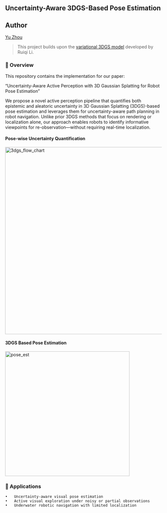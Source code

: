## Uncertainty-Aware 3DGS-Based Pose Estimation

## Author
[Yu Zhou](https://barryzhouyu.github.io/yuzhoubarry.github.io/)

> This project builds upon the [variational 3DGS model](https://github.com/csrqli/variational-3dgs) developed by Ruiqi Li.
### 📌 Overview

This repository contains the implementation for our paper:

“Uncertainty-Aware Active Perception with 3D Gaussian Splatting for Robot Pose Estimation”

We propose a novel active perception pipeline that quantifies both epistemic and aleatoric uncertainty in 3D Gaussian Splatting (3DGS)-based pose estimation and leverages them for uncertainty-aware path planning in robot navigation. Unlike prior 3DGS methods that focus on rendering or localization alone, our approach enables robots to identify informative viewpoints for re-observation—without requiring real-time localization.

#### Pose-wise Uncertainty Quantification

<img width="600" alt="3dgs_flow_chart" src="https://github.com/user-attachments/assets/54507a79-4934-48d8-a02b-e1bf842bfec9" />

#### 3DGS Based Pose Estimation

<img width="400" alt="pose_est" src="https://github.com/user-attachments/assets/75ac0b48-7da2-45e9-9395-65571a6c6f98" />


### 🎯 Applications
	•	Uncertainty-aware visual pose estimation
	•	Active visual exploration under noisy or partial observations
	•	Underwater robotic navigation with limited localization


